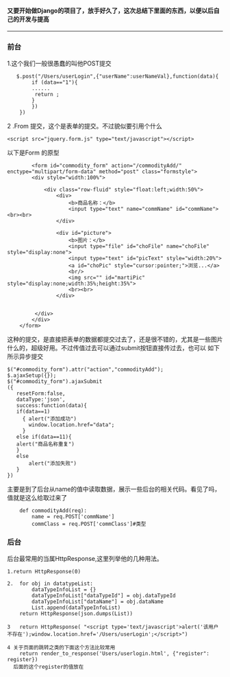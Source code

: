 #### 又要开始做Django的项目了，放手好久了，这次总结下里面的东西，以便以后自己的开发与提高

****
### 前台
    
   1.这个我们一般很愚蠢的叫他POST提交
     
       $.post("/Users/userLogin",{"userName":userNameVal},function(data){
       		if (data=="1"){
       		......
	         return ;
			}
		    })
		})
		
  2 .From 提交，这个是表单的提交。不过貌似要引用个什么
    
    
    <script src="jquery.form.js" type="text/javascript"></script>
    
   以下是Form 的原型
            
            
            <form id="commodity_form" action="/commodityAdd/" enctype="multipart/form-data" method="post" class="formstyle">
            <div style="width:100%">
                
                <div class="row-fluid" style="float:left;width:50%">
                    <div>
                        <b>商品名称：</b>
                        <input type="text" name="commName" id="commName"><br><br>
                    </div>

                    <div id="picture">
                        <b>图片：</b>
                        <input type="file" id="choFile" name="choFile" style="display:none">
                        <input type="text" id="picText" style="width:20%">
                        <a id="choPic" style="cursor:pointer;">浏览...</a>
                        <br/>
                        <img src="" id="martiPic" style="display:none;width:35%;height:35%">
                        <br><br>
                    </div>


             </div>
            </div>
        </form>
        
        
   这种的提交，是直接把表单的数据都提交过去了，还是很不错的，尤其是一些图片什么的，超级好用。不过传值过去可以通过submit按钮直接传过去，也可以 如下所示异步提交  
   
	$("#commodity_form").attr("action","commodityAdd");
	$.ajaxSetup({});
	$("#commodity_form").ajaxSubmit
	({
	   resetForm:false,
	   dataType:'json',
	   success:function(data){
	   if(data==1)
	     { alert("添加成功")
	       window.location.href="data";
	     }
	   else if(data==11){
	   alert("商品名称重复")
	   }
	   else
	       alert("添加失败")
	   }
	})
	
	

	

主要是到了后台从name的值中读取数据，展示一些后台的相关代码。看见了吗，值就是这么给取过来了 


		def commodityAdd(req):
			name = req.POST['commName']
			commClass = req.POST['commClass']#类型





 

### 后台
后台最常用的当属HttpResponse,这里列举他的几种用法。
   
    1.return HttpResponse(0) 
    
	2.	for obj in datatypeList:
			dataTypeInfoList = {}
			dataTypeInfoList["dataTypeId"] = obj.dataTypeId
			dataTypeInfoList["dataName"] = obj.dataName
			List.append(dataTypeInfoList)
		return HttpResponse(json.dumps(List))
		
	3   return HttpResponse( "<script type='text/javascript'>alert('该用户不存在');window.location.href='/Users/userLogin';</script>")
	
	4 关于页面的跳转之类的下面这个方法比较常用
	    return render_to_response('Users/userlogin.html', {"register": register})
	  后面的这个register的值放在